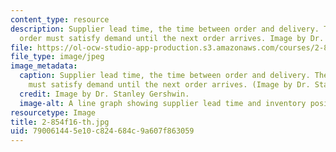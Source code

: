 ```yaml
---
content_type: resource
description: Supplier lead time, the time between order and delivery. The current
  order must satisfy demand until the next order arrives. Image by Dr. Stanley Gershwin.
file: https://ol-ocw-studio-app-production.s3.amazonaws.com/courses/2-854-introduction-to-manufacturing-systems-fall-2016/790061445e10c824684c9a607f863059_2-854f16-th.jpg
file_type: image/jpeg
image_metadata:
  caption: Supplier lead time, the time between order and delivery. The current order
    must satisfy demand until the next order arrives. (Image by Dr. Stanley Gershwin.)
  credit: Image by Dr. Stanley Gershwin.
  image-alt: A line graph showing supplier lead time and inventory position.
resourcetype: Image
title: 2-854f16-th.jpg
uid: 79006144-5e10-c824-684c-9a607f863059
---
```

